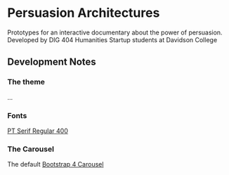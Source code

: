 # Persuasion Architectures

Prototypes for an interactive documentary about the power of persuasion. Developed by DIG 404 Humanities Startup students at Davidson College





## Development Notes




### The theme

...

### Fonts

[PT Serif Regular 400](https://fonts.google.com/specimen/PT+Serif?query=PT+Ser&selection.family=PT+Serif&sidebar.open)


### The Carousel

The default [Bootstrap 4 Carousel](https://getbootstrap.com/docs/4.0/components/carousel/)
